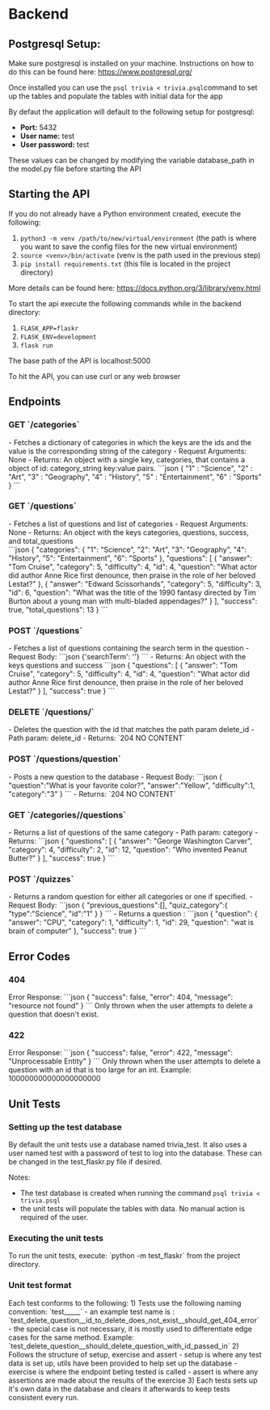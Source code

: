 <h1>Backend</h1>

<h2>Postgresql Setup:</h2>

Make sure postgresql is installed on your machine. Instructions on how to do this can be found here: https://www.postgresql.org/

Once installed you can use the `psql trivia < trivia.psql`command to set up the tables and populate the tables with initial data for the app

By defaut the application will default to the following setup for postgresql:
- <strong>Port:</strong> 5432 </li>
- <strong>User name:</strong> test </li>
- <strong>User password:</strong> test </li>

These values can be changed by modifying the variable database_path in the model.py file before starting the API

<h2>Starting the API</h2>

If you do not already have a Python environment created, execute the following:
1) `python3 -m venv /path/to/new/virtual/environment` (the path is where you want to save the config files for the new virtual environment)
2) `source <venv>/bin/activate` (venv is the path used in the previous step)
3) `pip install requirements.txt` (this file is located in the project directory)

More details can be found here: https://docs.python.org/3/library/venv.html

To start the api execute the following commands while in the backend directory: 
1) `FLASK_APP=flaskr`
2) `FLASK_ENV=development`
3) `flask run`

The base path of the API is localhost:5000

To hit the API, you can use curl or any web browser

<h2>Endpoints</h2>

<h3>GET `/categories`</h3>
- Fetches a dictionary of categories in which the keys are the ids and the value is the corresponding string of the category
- Request Arguments: None
- Returns: An object with a single key, categories, that contains a object of id: category_string key:value pairs. 
```json
{
    "1" : "Science",
    "2" : "Art",
    "3" : "Geography",
    "4" : "History",
    "5" : "Entertainment",
    "6" : "Sports"
}
```

<h3>GET `/questions`</h3>
- Fetches a list of questions and list of categories
- Request Arguments: None
- Returns: An object with the keys categories, questions, success, and total_questions</br>
```json
{
  "categories": {
    "1": "Science", 
    "2": "Art", 
    "3": "Geography", 
    "4": "History", 
    "5": "Entertainment", 
    "6": "Sports"
  }, 
  "questions": [
    {
      "answer": "Tom Cruise", 
      "category": 5, 
      "difficulty": 4, 
      "id": 4, 
      "question": "What actor did author Anne Rice first denounce, then praise in the role of her beloved Lestat?"
    }, 
    {
      "answer": "Edward Scissorhands", 
      "category": 5, 
      "difficulty": 3, 
      "id": 6, 
      "question": "What was the title of the 1990 fantasy directed by Tim Burton about a young man with multi-bladed appendages?"
    }
  ], 
  "success": true, 
  "total_questions": 13
}
```

<h3>POST `/questions`</h3>
- Fetches a list of questions containing the search term in the question
- Request Body: 
```json 
{'searchTerm': '<seacrch term>'} 
```
- Returns: An object with the keys questions and success
```json
{
  "questions": [
    {
      "answer": "Tom Cruise", 
      "category": 5, 
      "difficulty": 4, 
      "id": 4, 
      "question": "What actor did author Anne Rice first denounce, then praise in the role of her beloved Lestat?"
    }
  ], 
  "success": true
}
```

<h3>DELETE `/questions/<delete_id>`</h3>
- Deletes the question with the id that matches the path param delete_id
- Path param: delete_id
- Returns: `204 NO CONTENT`


<h3>POST `/questions/question`</h3>
- Posts a new question to the database
- Request Body: 
```json
{
    "question":"What is your favorite color?",
    "answer":"Yellow",
    "difficulty":1,
    "category":"3"
}
```
- Returns: `204 NO CONTENT`

<h3>GET `/categories/<category>/questions`</h3>
- Returns a list of questions of the same category
- Path param: category
- Returns: 
```json
{
  "questions": [
    {
      "answer": "George Washington Carver", 
      "category": 4, 
      "difficulty": 2, 
      "id": 12, 
      "question": "Who invented Peanut Butter?"
    }
  ], 
  "success": true
}
```

<h3>POST `/quizzes`</h3>
- Returns a random question for either all categories or one if specified.
- Request Body:
```json
{
    "previous_questions":[],
    "quiz_category":{
        "type":"Science",
        "id":"1"
    }
}
```
- Returns a question : 
```json
{
  "question": {
    "answer": "CPU", 
    "category": 1, 
    "difficulty": 1, 
    "id": 29, 
    "question": "wat is brain of computer"
  }, 
  "success": true
}
```

<h2>Error Codes</h2>
<h3>404</h3>
Error Response:
```json
{
   "success": false,
   "error": 404,
   "message": "resource not found"
}
```
Only thrown when the user attempts to delete a question that doesn't exist. 

<h3>422</h3>
Error Response:
```json
{
   "success": false,
   "error": 422,
   "message": "Unprocessable Entity"
}
```
Only thrown when the user attempts to delete a question with an id that is too large for an int. Example: 100000000000000000000 


<h2>Unit Tests</h2>

<h3>Setting up the test database</h3>
By default the unit tests use a database named trivia_test. It also uses a user named test with a password of test to log into the database. These can be changed in the test_flaskr.py file if desired.

Notes:
- The test database is created when running the command `psql trivia < trivia.psql`
- the unit tests will populate the tables with data. No manual action is required of the user.

<h3>Executing the unit tests</h3>
To run the unit tests, execute: `python -m test_flaskr` from the project directory. 

<h3>Unit test format</h3>
Each test conforms to the following:
1) Tests use the following naming convention: `test_<name of method being tested>__<any special cases>__<what is the expected outcome>`
    - an example test name is : `test_delete_question__id_to_delete_does_not_exist__should_get_404_error`
    - the special case is not necessary, it is mostly used to differentiate edge cases for the same method. Example: `test_delete_question__should_delete_question_with_id_passed_in`
2) Follows the structure of setup, exercise and assert
    - setup is where any test data is set up, utils have been provided to help set up the database
    - exercise is where the endpoint beting tested is called
    - assert is where any assertions are made about the results of the exercise
3) Each tests sets up it's own data in the database and clears it afterwards to keep tests consistent every run. 
